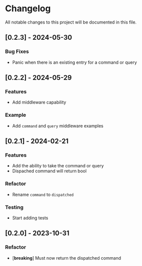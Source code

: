 # Changelog

All notable changes to this project will be documented in this file.

## [0.2.3] - 2024-05-30

### Bug Fixes

- Panic when there is an existing entry for a command or query

## [0.2.2] - 2024-05-29

### Features

- Add middleware capability

### Example

- Add `command` and `query` middleware examples

## [0.2.1] - 2024-02-21

### Features

- Add the ability to take the command or query
- Dispached command will return bool

### Refactor

- Rename `command` to `dispatched`

### Testing

- Start adding tests

## [0.2.0] - 2023-10-31

### Refactor

- [**breaking**] Must now return the dispatched command

<!-- generated by git-cliff -->
